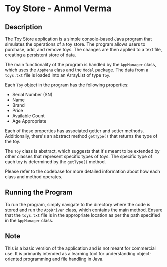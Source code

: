 # Toy Store - Anmol Verma

## Description

The Toy Store application is a simple console-based Java program that simulates the operations of a toy store. The program allows users to purchase, add, and remove toys. The changes are then applied to a text file, creating a persistent store of data.

The main functionality of the program is handled by the `AppManager` class, which uses the `AppMenu` class and the `Model` package. The data from a `toys.txt` file is loaded into an ArrayList of type `Toy`.

Each `Toy` object in the program has the following properties:

- Serial Number (SN)
- Name
- Brand
- Price
- Available Count
- Age Appropriate

Each of these properties has associated getter and setter methods. Additionally, there's an abstract method `getType()` that returns the type of the toy.

The `Toy` class is abstract, which suggests that it's meant to be extended by other classes that represent specific types of toys. The specific type of each toy is determined by the `getType()` method.

Please refer to the codebase for more detailed information about how each class and method operates.

## Running the Program

To run the program, simply navigate to the directory where the code is stored and run the `AppDriver` class, which contains the main method. Ensure that the `toys.txt` file is in the appropriate location as per the path specified in the `AppManager` class.

## Note

This is a basic version of the application and is not meant for commercial use. It is primarily intended as a learning tool for understanding object-oriented programming and file handling in Java.
